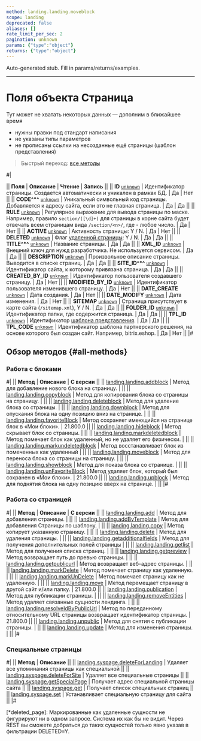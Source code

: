 ```yaml
---
method: landing.landing.moveblock
scope: landing
deprecated: false
aliases: []
rate_limit_per_sec: 2
pagination: unknown
params: {"type":"object"}
returns: {"type":"object"}
---
```


Auto-generated stub. Fill in params/returns/examples.

---

# Поля объекта Страница



Тут может не хватать некоторых данных — дополним в ближайшее время







- нужны правки под стандарт написания
- не указаны типы параметров
- не прописаны ссылки на несозданные ещё страницы (шаблон представления)





> Быстрый переход: [все методы](#all-methods) 

#|

|| **Поля** | **Описание** | **Чтение** | **Запись** ||
|| **ID**
[`unknown`](../../data-types.md) | Идентификатор страницы. Создается автоматически и уникален в рамках БД. | Да | Нет ||
|| **CODE^*^**
[`unknown`](../../data-types.md) | Уникальный символьный код страницы. Добавляется к адресу сайта, если это не главная страница. | Да | Да ||
|| **RULE**
[`unknown`](../../data-types.md) | Регулярное выражение для вывода страницы по маске. Например, правило `section/([\d]+)` для страницы в корне сайта будет отвечать всем страницам вида `/section/<n>/`, где <n> - любое число. | Да | Нет ||
|| **ACTIVE**
[`unknown`](../../data-types.md) | Активность страницы: Y / N. | Да | Нет ||
|| **DELETED**
[`unknown`](../../data-types.md) | Флаг [удаленной страницы](*deleted_page): Y / N.  | Да | Да ||
|| **TITLE^*^**
[`unknown`](../../data-types.md) | Название страницы. | Да | Да ||
|| **XML_ID**
[`unknown`](../../data-types.md) | Внешний ключ для нужд разработчика. Не используется сервисом. | Да | Да ||
|| **DESCRIPTION**
[`unknown`](../../data-types.md) | Произвольное описание страницы. Выводится в списке страниц. | Да | Да ||
|| **SITE_ID^*^**
[`unknown`](../../data-types.md) | Идентификатор сайта, к которому привязана страница. | Да | Да ||
|| **CREATED_BY_ID**
[`unknown`](../../data-types.md) | Идентификатор пользователя создавшего страницу. | Да | Нет ||
|| **MODIFIED_BY_ID**
[`unknown`](../../data-types.md) | Идентификатор пользователя изменившего страницу. | Да | Нет ||
|| **DATE_CREATE**
[`unknown`](../../data-types.md) | Дата создания. | Да | Нет ||
|| **DATE_MODIFY**
[`unknown`](../../data-types.md) | Дата изменения. | Да | Нет ||
|| **SITEMAP**
[`unknown`](../../data-types.md) | Страница присутствует в карте сайта (`/sitemap.xml`), Y / N. | Да | Да ||
|| **FOLDER_ID**
[`unknown`](../../data-types.md) | Идентификатор папки, где содержится страница. | Да | Да ||
|| **TPL_ID**
[`unknown`](../../data-types.md) | Идентификатор [шаблона представления](../template/index.md). | Да | Да ||
|| **TPL_CODE**
[`unknown`](../../data-types.md) | Идентификатор шаблона партнерского решения, на основе которого был создан сайт. Например, bitrix.eshop. | Да | Нет ||
|#



## Обзор методов {#all-methods}

### Работа с блоками

#|
|| **Метод** | **Описание** | **С версии** ||
|| [landing.landing.addblock](./block-methods/landing-landing-add-block.md) | Метод для добавление нового блока на страницу. | ||
|| [landing.landing.copyblock](./block-methods/landing-landing-copy-block.md) | Метод для копирования блока со страницы на страницу. | ||
|| [landing.landing.deleteblock](./block-methods/landing-landing-delete-block.md) | Метод для удаление блока со страницы. | ||
|| [landing.landing.downblock](./block-methods/landing-landing-down-block.md) | Метод для опускания блока на одну позицию вниз на странице. | ||
|| [landing.landing.favoriteBlock](./block-methods/landing-landing-favorite-block.md) | Метод сохраняет имеющийся на странице блок в «Мои блоки». | 21.800.0 ||
|| [landing.landing.hideblock](./block-methods/landing-landing-hide-block.md) | Метод скрывает блок со страницы. | ||
|| [landing.landing.markdeletedblock](./block-methods/landing-landing-mark-deleted-block.md) | Метод помечает блок как удаленный, но не удаляет его физически. | ||
|| [landing.landing.markundeletedblock](./block-methods/landing-landing-mark-undeleted-block.md) | Метод восстанавливает блок из помеченных как удаленный | ||
|| [landing.landing.moveblock](./block-methods/landing-landing-move-block.md) | Метод для переноса блока со страницы на страницу. | ||
|| [landing.landing.showblock](./block-methods/landing-landing-show-block.md) | Метод для показа блока со странице. | ||
|| [landing.landing.unFavoriteBlock](./block-methods/landing-landing-unfavorite-block.md) | Метод удаляет блок, который был сохранен в «Мои блоки». | 21.800.0 ||
|| [landing.landing.upblock](./block-methods/landing-landing-up-block.md) | Метод для поднятия блока на одну позицию вверх на странице. | ||
|#

### Работа со страницей

#|
|| **Метод** | **Описание** | **С версии** ||
|| [landing.landing.add](./methods/landing-landing-add.md) | Метод для добавления страницы. | ||
|| [landing.landing.addByTemplate](./methods/landing-landing-add-by-template.md) | Метод для добавления Страницы по шаблону. | ||
|| [landing.landing.copy](./methods/landing-landing-copy.md) | Метод копирует указанную страницу. | ||
|| [landing.landing.delete](./methods/landing-landing-delete.md) | Метод для удаления страницы. | ||
|| [landing.landing.getadditionalfields](./methods/landing-landing-get-additional-fields.md) | Метод для получения дополнительных полей страницы | ||
|| [landing.landing.getlist](./methods/landing-landing-get-list.md) | Метод для получения списка страниц. | ||
|| [landing.landing.getpreview](./methods/landing-landing-get-preview.md) | Метод возвращает путь до превью страницы. | ||
|| [landing.landing.getpublicurl](./methods/landing-landing-get-public-url.md) | Метод возвращает веб-адрес страницы. | ||
|| [landing.landing.markDelete](./methods/landing-landing-mark-delete.md) | Метод помечает страницу как удаленную. | ||
|| [landing.landing.markUnDelete](./methods/landing-landing-mark-undelete.md) | Метод помечает страницу как не удаленную. | ||
|| [landing.landing.move](./methods/landing-landing-move.md) | Метод перемещает страницу в другой сайт и/или папку. | 21.800.0 ||
|| [landing.landing.publication](./methods/landing-landing-publication.md) | Метод для публикации страницы. | ||
|| [landing.landing.removeEntities](./methods/landing-landing-remove-entities.md) | Метод удаляет связанные сущности лендинга. | ||
|| [landing.landing.resolveIdByPublicUrl](./methods/landing-landing-resolve-id-by-public-url.md) | Метод по переданному относительному URL страницы возвращает идентификатор страницы. | 21.800.0 ||
|| [landing.landing.unpublic](./methods/landing-landing-unpublic.md) | Метод для снятия с публикации страницы. | ||
|| [landing.landing.update](./methods/landing-landing-update.md) | Метод для изменения страницы. | ||
|#

### Специальные страницы

#|
|| **Метод** | **Описание** ||
|| [landing.syspage.deleteForLanding](./special-pages/landing-syspage-delete-for-landing.md) | Удаляет все упоминания страницы как специальной ||
|| [landing.syspage.deleteForSite](./special-pages/landing-syspage-delete-for-site.md) | Удаляет все специальные страницы ||
|| [landing.syspage.getSpecialPage](./special-pages/landing-syspage-get-special-page.md) | Получает адрес специальной страницы сайта ||
|| [landing.syspage.get](./special-pages/landing-syspage-get.md) | Получает список специальных страниц ||
|| [landing.syspage.set](./special-pages/landing-syspage-set.md) | Устанавливает специальную страницу для сайта ||
|#

[*deleted_page]: Маркированные как удаленные сущности не фигурируют ни в одном запросе. Система их как бы не видит. Через REST вы сможете добраться до таких сущностей только явно указав в фильтрации DELETED=Y.


